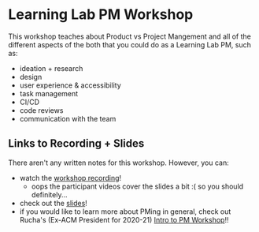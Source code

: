 # Learning Lab PM Workshop

This workshop teaches about Product vs Project Mangement and all of the different aspects of the both that you could do as a Learning Lab PM, such as:
- ideation + research
- design
- user experience & accessibility
- task management
- CI/CD
- code reviews
- communication with the team

## Links to Recording + Slides

There aren't any written notes for this workshop. However, you can: 
- watch the [workshop recording](https://drive.google.com/file/d/1_RKC3O4t6WUMlAw0X-BpY-4ZLzFIHmpv/view?usp=sharing)!
  - oops the participant videos cover the slides a bit :( so you should definitely...
- check out the [slides](https://tinyurl.com/learning-lab-pm-workshop)!
- if you would like to learn more about PMing in general, check out Rucha's (Ex-ACM President for 2020-21) [Intro to PM Workshop](https://github.com/uclaacm/tla-dev-intern-training-w21/tree/main/week-2p-intro-to-pm)!!